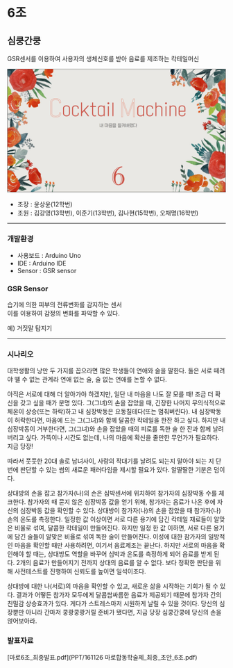 # 6조

## 심쿵간쿵

GSR센서를 이용하여 사용자의 생체신호를 받아 음료를 제조하는 칵테일머신  

![](team6.png)  

* 조장 : 윤상윤(12학번)  
* 조원 : 김강영(13학번), 이준기(13학번), 김나현(15학번), 오채명(16학번)  

***

### 개발환경  

* 사용보드 : Arduino Uno  
* IDE : Arduino IDE  
* Sensor : GSR sensor  

### GSR Sensor  

습기에 의한 피부의 전류변화를 감지하는 센서  
이를 이용하여 감정의 변화를 파악할 수 있다.  

예) 거짓말 탐지기

***

### 시나리오  

대학생활의 낭만 두 가지를 꼽으라면 많은 학생들이 연애와 술을 말한다. 둘은 서로 떼려야 뗼 수 없는 관계라 연애 없는 술, 술 없는 연애를 논할 수 없다.  

아직은 서로에 대해 더 알아가야 하겠지만, 일단 내 마음을 나도 잘 모를 때! 조금 더 확신을 갖고 싶을 때가 분명 있다. 그(그녀)의 손을 잡았을 때, 긴장한 나머지 무의식적으로 체온이 상승(또는 하락)하고 내 심장박동은 요동칠테다(또는 멈춰버린다). 내 심장박동이 허락한다면, 마음에 드는 그(그녀)와 함께 달콤한 칵테일을 한잔 하고 싶다. 하지만 내 심장박동이 거부한다면, 그(그녀)와 손을 잡았을 때의 피로를 독한 술 한 잔과 함께 날려버리고 싶다. 가뜩이나 시간도 없는데, 나의 마음에 확신을 줄만한 무언가가 필요하다. 지금 당장!  

따라서 풋풋한 20대 솔로 남녀사이, 사랑의 작대기를 날려도 되는지 말아야 되는 지 단번에 판단할 수 있는 썸의 새로운 패러다임을 제시할 필요가 있다. 알딸딸한 기분은 덤이다.  

상대방의 손을 잡고 참가자(나)의 손은 심박센서에 위치하여 참가자의 심장박동 수를 체크한다. 참가자의 때 묻지 않은 심장박동 값을 얻기 위해, 참가자는 음료가 나온 후에 자신의 심장박동 값을 확인할 수 있다. 상대방이 참가자(나)의 손을 잡았을 때 참가자(나) 손의 온도를 측정한다. 일정한 값 이상이면 서로 다른 용기에 담긴 칵테일 재료들이 알맞은 비율로 섞여, 달콤한 칵테일이 만들어진다. 하지만 일정 한 값 이하면, 서로 다른 용기에 담긴 술들이 알맞은 비율로 섞여 독한 술이 만들어진다. 이성에 대한 참가자의 일방적인 마음을 확인할 때만 사용하려면, 여기서 음료제조는 끝난다. 하지만 서로의 마음을 확인해야 할 때는, 상대방도 역할을 바꾸어 심박과 온도를 측정하게 되어 음료를 받게 된다. 2개의 음료가 만들어지기 전까지 상대의 음료를 알 수 없다. 보다 정확한 판단을 위해 사전테스트를 진행하여 신뢰도를 높이면 일석이조다.  

상대방에 대한 나(서로)의 마음을 확인할 수 있고, 새로운 삶을 시작하는 기회가 될 수 있다. 결과가 어떻든 참가자 모두에게 달콤쌉싸름한 음료가 제공되기 때문에 참가자 간의 친밀감 상승효과가 있다. 게다가 스트레스마저 시원하게 날릴 수 있을 것이다. 당신의 심장뿐만 아니라 간마저 쿵쾅쿵쾅거릴 준비가 됐다면, 지금 당장 심쿵간쿵에 당신의 손을 얹어보아라.  

### 발표자료  

[마로6조_최종발표.pdf](PPT/161126 마로합동학술제_최종_초안_6조.pdf)  
